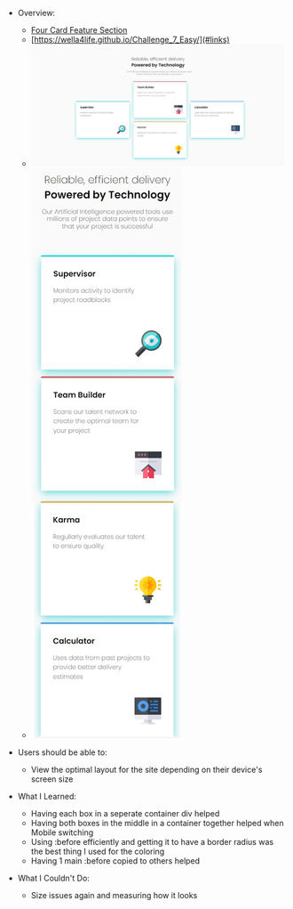 - Overview:
  - [Four Card Feature Section](#the-challenge)
  - [https://wella4life.github.io/Challenge_7_Easy/](#links)
  - ![](images/Finished-Desktop.jpg)
  - ![](images/Finished-Mobile.jpg)

 - Users should be able to:
   - View the optimal layout for the site depending on their device's screen size

 - What I Learned:
   - Having each box in a seperate container div helped
   - Having both boxes in the middle in a container together helped when Mobile switching
   - Using :before efficiently and getting it to have a border radius was the best thing I used for the coloring
   - Having 1 main :before copied to others helped
 
 - What I Couldn't Do:
   - Size issues again and measuring how it looks
